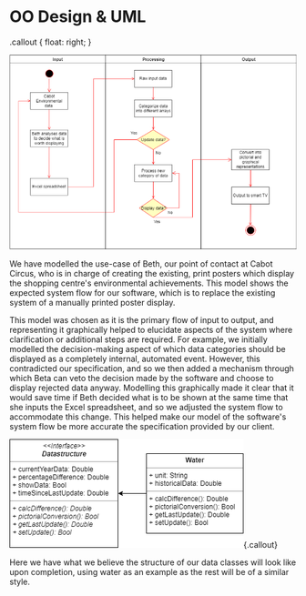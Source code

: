 OO Design & UML
========================
.callout {
    float: right;
}

![alt text](https://github.com/kamenPB/Green-Credentials/blob/master/SPE-UML.png "Green Credentials UML diagram")

We have modelled the use-case of Beth, our point of contact at Cabot Circus, who is in charge of creating the existing, print posters which display the shopping centre's environmental achievements. This model shows the expected system flow for our software, which is to replace the existing system of a manually printed poster display.

This model was chosen as it is the primary flow of input to output, and representing it graphically helped to elucidate aspects of the system where clarification or additional steps are required. For example, we initially modelled the decision-making aspect of which data categories should be displayed as a completely internal, automated event. However, this contradicted our specification, and so we then added a mechanism through which Beta can veto the decision made by the software and choose to display rejected data anyway. Modelling this graphically made it clear that it would save time if Beth decided what is to be shown at the same time that she inputs the Excel spreadsheet, and so we adjusted the system flow to accommodate this change. This helped make our model of the software's system flow be more accurate the specification provided by our client.

![alt text](https://github.com/kamenPB/Green-Credentials/blob/master/example-classes.png "Green Credentials Example Classes"){.callout}

Here we have what we believe the structure of our data classes will look like upon completion, using water as an example as the rest will be of a similar style.
